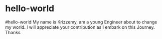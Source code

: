 # hello-world
#hello-world
My name is Krizzemy, am a young Engineer about to change my world.
I will appreciate your contribution as I embark on this Journey.
Thanks
